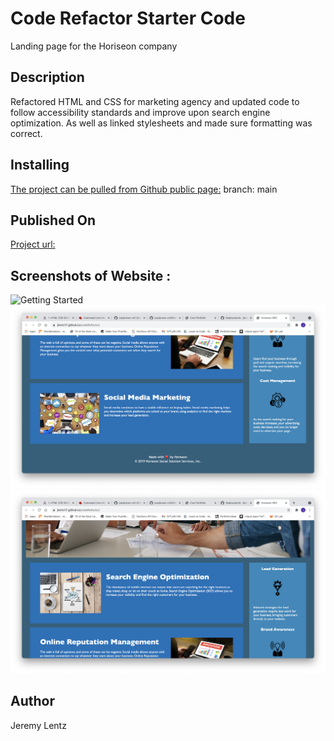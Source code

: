 # Code Refactor Starter Code

Landing page for the Horiseon company

## Description

Refactored HTML and CSS for marketing agency and updated code to follow accessibility standards and improve upon search engine optimization. As well as linked stylesheets and made sure formatting was correct.

## Installing

[The project can be pulled from Github public page:](https://git@github.com:jlentz17/codeRefactor.git)
branch: main

## Published On

[Project url:](https://jlentz17.github.io/codeRefactor/)

## Screenshots of Website :

![Getting Started](./Assets/images/ScreenShot1.png)
![Getting Started](./Assets/images/ScreenShot2.png)
![Getting Started](./Assets/images/ScreenShot3.png)

## Author

Jeremy Lentz
